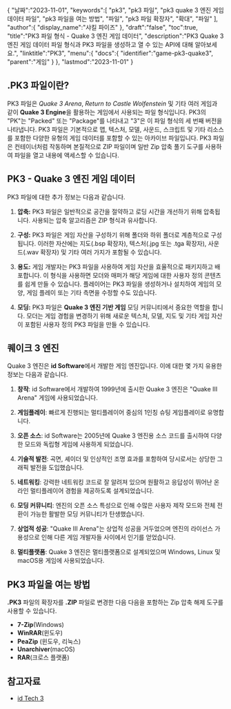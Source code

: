 {
"날짜":"2023-11-01",
   "keywords":[
"pk3",
"pk3 파일",
"pk3 quake 3 엔진 게임 데이터 파일",
"pk3 파일을 여는 방법",
"파일",
"pk3 파일 확장자",
"확대",
"파일"
],
   "author":{
"display_name":"샤킬 파이즈"
},
"draft":"false",
"toc":true,
"title":"PK3 파일 형식 - Quake 3 엔진 게임 데이터",
   "description":"PK3 Quake 3 엔진 게임 데이터 파일 형식과 PK3 파일을 생성하고 열 수 있는 API에 대해 알아보세요.",
"linktitle":"PK3",
   "menu":{
      "docs":{
         "identifier":"game-pk3-quake3",
"parent":"게임"
}
},
"lastmod":"2023-11-01"
}

## .PK3 파일이란?

PK3 파일은 _Quake 3 Arena_, _Return to Castle Wolfenstein_ 및 기타 여러 게임과 같이 **Quake 3 Engine**을 활용하는 게임에서 사용되는 파일 형식입니다. PK3의 "PK"는 "Packed" 또는 "Package"를 나타내고 "3"은 이 파일 형식의 세 번째 버전을 나타냅니다. PK3 파일은 기본적으로 맵, 텍스처, 모델, 사운드, 스크립트 및 기타 리소스를 포함한 다양한 유형의 게임 데이터를 포함할 수 있는 아카이브 파일입니다. PK3 파일은 컨테이너처럼 작동하며 본질적으로 ZIP 파일이며 일반 Zip 압축 풀기 도구를 사용하여 파일을 열고 내용에 액세스할 수 있습니다.

## PK3 - Quake 3 엔진 게임 데이터

PK3 파일에 대한 추가 정보는 다음과 같습니다.

1. **압축:** PK3 파일은 일반적으로 공간을 절약하고 로딩 시간을 개선하기 위해 압축됩니다. 사용되는 압축 알고리즘은 ZIP 형식과 유사합니다.
    








2. **구성:** PK3 파일은 게임 자산을 구성하기 위해 폴더와 하위 폴더로 계층적으로 구성됩니다. 이러한 자산에는 지도(.bsp 확장자), 텍스처(.jpg 또는 .tga 확장자), 사운드(.wav 확장자) 및 기타 여러 가지가 포함될 수 있습니다.
    








3. **용도:** 게임 개발자는 PK3 파일을 사용하여 게임 자산을 효율적으로 패키지하고 배포합니다. 이 형식을 사용하면 모더와 매퍼가 해당 게임에 대한 사용자 정의 콘텐츠를 쉽게 만들 수 있습니다. 플레이어는 PK3 파일을 생성하거나 설치하여 게임의 모양, 게임 플레이 또는 기타 측면을 수정할 수도 있습니다.
    








4. **모딩:** PK3 파일은 **Quake 3 엔진 기반 게임** 모딩 커뮤니티에서 중요한 역할을 합니다. 모더는 게임 경험을 변경하기 위해 새로운 텍스처, 모델, 지도 및 기타 게임 자산이 포함된 사용자 정의 PK3 파일을 만들 수 있습니다.

## 퀘이크 3 엔진

Quake 3 엔진은 **id Software**에서 개발한 게임 엔진입니다. 이에 대한 몇 가지 유용한 정보는 다음과 같습니다.

1. **창작**: id Software에서 개발하여 1999년에 출시한 Quake 3 엔진은 "Quake III Arena" 게임에 사용되었습니다.
    








2. **게임플레이**: 빠르게 진행되는 멀티플레이어 중심의 1인칭 슈팅 게임플레이로 유명합니다.
    








3. **오픈 소스**: id Software는 2005년에 Quake 3 엔진용 소스 코드를 출시하여 다양한 모드와 독립형 게임에 사용하게 되었습니다.
    








4. **기술적 발전**: 곡면, 셰이더 및 인상적인 조명 효과를 포함하여 당시로서는 상당한 그래픽 발전을 도입했습니다.
    








5. **네트워킹**: 강력한 네트워킹 코드로 잘 알려져 있으며 원활하고 응답성이 뛰어난 온라인 멀티플레이어 경험을 제공하도록 설계되었습니다.
    








6. **모딩 커뮤니티**: 엔진의 오픈 소스 특성으로 인해 수많은 사용자 제작 모드와 전체 전환이 가능한 활발한 모딩 커뮤니티가 탄생했습니다.
      









7. **상업적 성공**: "Quake III Arena"는 상업적 성공을 거두었으며 엔진의 라이선스 가용성으로 인해 다른 게임 개발자들 사이에서 인기를 얻었습니다.
        










8. **멀티플랫폼**: Quake 3 엔진은 멀티플랫폼으로 설계되었으며 Windows, Linux 및 macOS용 게임에 사용되었습니다.

## PK3 파일을 여는 방법

**.PK3** 파일의 확장자를 **.ZIP** 파일로 변경한 다음 다음을 포함하는 Zip 압축 해제 도구를 사용할 수 있습니다.

- **7-Zip**(Windows)
- **WinRAR**(윈도우)
- **PeaZip** (윈도우, 리눅스)
- **Unarchiver**(macOS)
- **RAR**(크로스 플랫폼)

## 참고자료
* [id Tech 3](https://en.wikipedia.org/wiki/Id_Tech_3)

